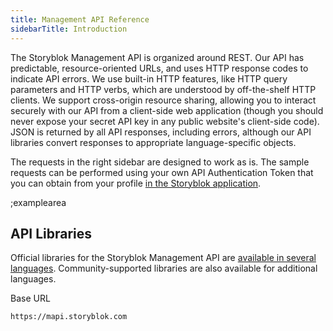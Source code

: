 ```yaml
---
title: Management API Reference
sidebarTitle: Introduction
---
```


The Storyblok Management API is organized around REST. Our API has predictable, resource-oriented URLs, and uses HTTP response codes to indicate API errors. We use built-in HTTP features, like HTTP query parameters and HTTP verbs, which are understood by off-the-shelf HTTP clients. We support cross-origin resource sharing, allowing you to interact securely with our API from a client-side web application (though you should never expose your secret API key in any public website's client-side code). JSON is returned by all API responses, including errors, although our API libraries convert responses to appropriate language-specific objects.

The requests in the right sidebar are designed to work as is. The sample requests can be performed using your own API Authentication Token that you can obtain from your profile [in the Storyblok application](http://app.storyblok.com/#!/me/account). 

;examplearea

## API Libraries

Official libraries for the Storyblok Management API are [available in several languages](https://www.storyblok.com/getting-started). Community-supported libraries are also available for additional languages.

Base URL

```bash
https://mapi.storyblok.com
```